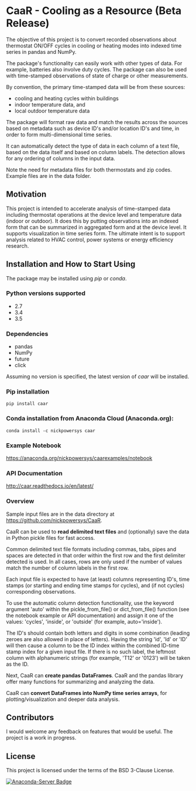 # CaaR - Cooling as a Resource (Beta Release)

The objective of this project is to convert recorded observations about thermostat ON/OFF cycles in cooling or heating modes into indexed time series in pandas and NumPy.

The package's functionality can easily work with other types of data. For example, batteries also involve duty cycles. The package can also be used with time-stamped observations of state of charge or other measurements.

By convention, the primary time-stamped data will be from these sources:
 
* cooling and heating cycles within buildings
* indoor temperature data, and
* local outdoor temperature data

The package will format raw data and match the results across the sources based on metadata such as device ID's and/or location ID's and time, in order to form multi-dimensional time series.

It can automatically detect the type of data in each column of a text file, based on the data itself and based on column labels. The detection allows for any ordering of columns in the input data.

Note the need for metadata files for both thermostats and zip codes. Example files are in the data folder.

## Motivation

This project is intended to accelerate analysis of time-stamped data including thermostat operations at the device level and temperature data (indoor or outdoor). It does this by putting  observations into an indexed form that can be summarized in aggregated form and at the device level. It supports visualization in time series form. The ultimate intent is to support analysis related to HVAC control, power systems or energy efficiency research.

## Installation and How to Start Using

The package may be installed using *pip* or *conda*.

### Python versions supported
* 2.7
* 3.4
* 3.5

### Dependencies

* pandas
* NumPy
* future
* click

Assuming no version is specified, the latest version of *caar* will be installed.

### Pip installation

    pip install caar

### Conda installation from Anaconda Cloud (Anaconda.org):

    conda install -c nickpowersys caar

### Example Notebook 

https://anaconda.org/nickpowersys/caarexamples/notebook

### API Documentation

http://caar.readthedocs.io/en/latest/

### Overview

Sample input files are in the data directory at https://github.com/nickpowersys/CaaR.

CaaR can be used to **read delimited text files** and (optionally) save the data in Python pickle files for fast access.

Common delimited text file formats including commas, tabs, pipes and spaces are detected in that order within the first row and the first delimiter detected is used. In all cases, rows are only used if the number of values match the number of column labels in the first row.

Each input file is expected to have (at least) columns representing ID's, time stamps (or starting and ending time stamps for cycles), and (if not cycles) corresponding observations.

To use the automatic column detection functionality, use the keyword argument 'auto' within the pickle_from_file() or dict_from_file() function (see the notebook example or API documentation) and assign it one of the values: 'cycles', 'inside', or 'outside' (for example, auto='inside').

The ID's should contain both letters and digits in some combination (leading zeroes are also allowed in place of letters). Having the string 'id', 'Id' or 'ID' will then cause a column to be the ID index within the combined ID-time stamp index for a given input file. If there is no such label, the leftmost column with alphanumeric strings (for example, 'T12' or '0123') will be taken as the ID.

Next, CaaR can **create pandas DataFrames**. CaaR and the pandas library offer many functions for summarizing and analyzing the data.

CaaR can **convert DataFrames into NumPy time series arrays**, for plotting/visualization and deeper data analysis.

## Contributors

I would welcome any feedback on features that would be useful. The project is a work in progress.

## License

This project is licensed under the terms of the BSD 3-Clause License.

[![Anaconda-Server Badge](https://anaconda.org/nickpowersys/caar/badges/license.svg)](https://anaconda.org/nickpowersys/caar)
